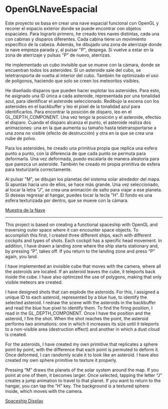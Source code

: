 # OpenGLNaveEspacial
Este proyecto se basa en crear una nave espacial funcional con OpenGL y recorer el espacio exterior donde se puede encontrar con objetos espaciales. Para lograrlo primero, he creado tres naves distintas, cada una con cabinas y disparos diferentes. Cada cabina tiene un movimiento específico de la cabeza. Además, he dibujado una zona de aterrizaje donde la nave empieza parada y, al pulsar "P", despega. Si vuelve a estar en la zona de aterrizaje y pulsas "P" de nuevo, aterrizas.

He implementado un cubo invisible que se mueve con la cámara, donde se encuentran todos los asteroides. Si un asteroide sale del cubo, se teletransporta de vuelta al interior del cubo. También he optimizado el uso de polígonos, haciendo que solo se creen los meteoritos visibles.

He diseñado disparos que pueden hacer explotar los asteroides. Para esto, he asignado una ID única a cada asteroide, representada por una tonalidad azul, para identificar el asteroide seleccionado. Redibujo la escena con los asteroides en el backbuffer y leo el píxel de la tonalidad azul para identificarlos. Para encontrar la posición de disparo, leo en el GL_DEPTH_COMPONENT. Una vez tengo la posición y el asteroide, efectúo el disparo. Cuando el disparo alcanza el punto, el asteroide realiza dos animaciones: una en la que aumenta su tamaño hasta teletransportarse a una zona no visible (efecto de destrucción) y otra en la que se crea una nube de polvo.

Para los asteroides, he creado una primitiva propia que replica una esfera punto a punto, con la diferencia de que cada punto se permuta para deformarla. Una vez deformada, puedo escalarla de manera aleatoria para que parezca un asteroide. También he creado mi propia primitiva de esfera para texturizarla correctamente.

Al pulsar "M", se dibujan los planetas del sistema solar alrededor del mapa. Si apuntas hacia uno de ellos, se hace más grande. Una vez seleccionado, al tocar la letra "J", se crea una animación de salto para viajar a ese planeta. Si deseas regresar al hangar, puedes tocar la tecla "H". El fondo es una esfera texturizada por dentro, que se mueve con la cámara.

[Muestra de la Nave](https://drive.google.com/file/d/1yddY4Q6g-foovm9SbgpuQFOqeUULtfwb/view?usp=drive_link)

-------------------------------------------------------------------------------------------------

This project is based on creating a functional spaceship with OpenGL and traversing outer space where it can encounter space objects. To accomplish this first, I created three different ships, each with different cockpits and types of shots. Each cockpit has a specific head movement. In addition, I have drawn a landing zone where the ship starts stationary and, by pressing “P”, takes off. If you return to the landing zone and press “P” again, you land.

I have implemented an invisible cube that moves with the camera, where all the asteroids are located. If an asteroid leaves the cube, it teleports back inside the cube. I have also optimized the use of polygons, making that only visible meteors are created.

I have designed shots that can explode the asteroids. For this, I assigned a unique ID to each asteroid, represented by a blue hue, to identify the selected asteroid. I redraw the scene with the asteroids in the backbuffer and read the blue hue pixel to identify them. To find the firing position, I read in the GL_DEPTH_COMPONENT. Once I have the position and the asteroid, I fire the shot. When the shot reaches the point, the asteroid performs two animations: one in which it increases its size until it teleports to a non-visible area (destruction effect) and another in which a dust cloud is created.

For the asteroids, I have created my own primitive that replicates a sphere point by point, with the difference that each point is permuted to deform it. Once deformed, I can randomly scale it to look like an asteroid. I have also created my own sphere primitive to texture it properly.

Pressing “M” draws the planets of the solar system around the map. If you point at one of them, it becomes larger. Once selected, tapping the letter “J” creates a jump animation to travel to that planet. If you want to return to the hangar, you can tap the “H” key. The background is a textured sphere inside, which moves with the camera.

[Spaceship Display](https://drive.google.com/file/d/1yddY4Q6g-foovm9SbgpuQFOqeUULtfwb/view?usp=drive_link)
